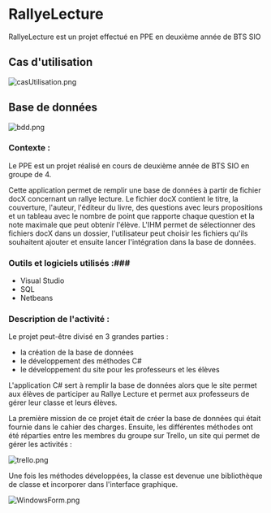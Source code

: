 # **RallyeLecture** #

RallyeLecture est un projet effectué en PPE en deuxième année de BTS SIO

## Cas d'utilisation ##

![casUtilisation.png](https://bitbucket.org/repo/6pG4rB/images/4230126159-casUtilisation.png)

## Base de données ##
![bdd.png](https://bitbucket.org/repo/6pG4rB/images/3727614223-bdd.png)

### Contexte  : ###

Le PPE est un projet réalisé en cours de deuxième année de BTS SIO en groupe de 4.


Cette application permet de remplir une base de données à partir de fichier docX concernant un rallye lecture. Le fichier docX contient le titre, la couverture, l'auteur, l'éditeur du livre, des questions avec leurs propositions et un tableau avec le nombre de point que rapporte chaque question et la note maximale que peut obtenir l'élève. L'IHM permet de sélectionner des fichiers docX dans un dossier, l'utilisateur peut choisir les fichiers qu'ils souhaitent ajouter et ensuite lancer l'intégration dans la base de données.


### Outils et logiciels utilisés :###

* Visual Studio
* SQL
* Netbeans

### Description de l'activité : ###

Le projet peut-être divisé en 3 grandes parties :

* la création de la base de données
* le développement des méthodes C#
* le développement du site pour les professeurs et les élèves

L'application C# sert à remplir la base de données alors que le site permet aux élèves de participer au Rallye Lecture et permet aux professeurs de gérer leur classe et leurs élèves.

La première mission de ce projet était de créer la base de données qui était fournie dans le cahier des charges.
Ensuite, les différentes méthodes ont été réparties entre les membres du groupe sur Trello, un site qui permet de gérer les activités :

![trello.png](https://bitbucket.org/repo/6pG4rB/images/2268553122-trello.png)

Une fois les méthodes développées, la classe est devenue une bibliothèque de classe et incorporer dans l'interface graphique.

![WindowsForm.png](https://bitbucket.org/repo/6pG4rB/images/3713279532-WindowsForm.png)
